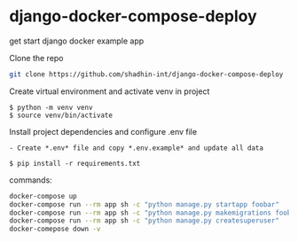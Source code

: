 # django-docker-compose-deploy
get start django docker example app

Clone the repo
   ```sh
   git clone https://github.com/shadhin-int/django-docker-compose-deploy
   ```
Create virtual environment and activate venv in project
```shell script
$ python -m venv venv
$ source venv/bin/activate
```

Install project dependencies and configure .env file
```
- Create *.env* file and copy *.env.example* and update all data
```
```shell script
$ pip install -r requirements.txt
```

commands:
```bash
docker-compose up
docker-compose run --rm app sh -c "python manage.py startapp foobar"
docker-compose run --rm app sh -c "python manage.py makemigrations foobar"
docker-compose run --rm app sh -c "python manage.py createsuperuser"
docker-comepose down -v
```
